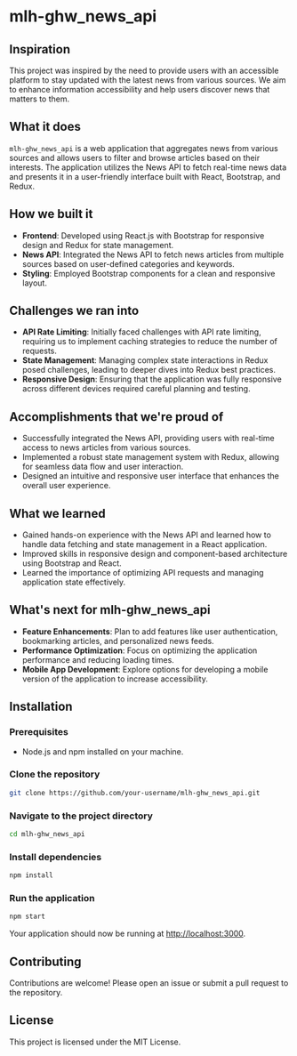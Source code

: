 # mlh-ghw_news_api

## Inspiration
This project was inspired by the need to provide users with an accessible platform to stay updated with the latest news from various sources. We aim to enhance information accessibility and help users discover news that matters to them.

## What it does
`mlh-ghw_news_api` is a web application that aggregates news from various sources and allows users to filter and browse articles based on their interests. The application utilizes the News API to fetch real-time news data and presents it in a user-friendly interface built with React, Bootstrap, and Redux.

## How we built it
- **Frontend**: Developed using React.js with Bootstrap for responsive design and Redux for state management.
- **News API**: Integrated the News API to fetch news articles from multiple sources based on user-defined categories and keywords.
- **Styling**: Employed Bootstrap components for a clean and responsive layout.

## Challenges we ran into
- **API Rate Limiting**: Initially faced challenges with API rate limiting, requiring us to implement caching strategies to reduce the number of requests.
- **State Management**: Managing complex state interactions in Redux posed challenges, leading to deeper dives into Redux best practices.
- **Responsive Design**: Ensuring that the application was fully responsive across different devices required careful planning and testing.

## Accomplishments that we're proud of
- Successfully integrated the News API, providing users with real-time access to news articles from various sources.
- Implemented a robust state management system with Redux, allowing for seamless data flow and user interaction.
- Designed an intuitive and responsive user interface that enhances the overall user experience.

## What we learned
- Gained hands-on experience with the News API and learned how to handle data fetching and state management in a React application.
- Improved skills in responsive design and component-based architecture using Bootstrap and React.
- Learned the importance of optimizing API requests and managing application state effectively.

## What's next for mlh-ghw_news_api
- **Feature Enhancements**: Plan to add features like user authentication, bookmarking articles, and personalized news feeds.
- **Performance Optimization**: Focus on optimizing the application performance and reducing loading times.
- **Mobile App Development**: Explore options for developing a mobile version of the application to increase accessibility.

## Installation

### Prerequisites
- Node.js and npm installed on your machine.

### Clone the repository
```bash
git clone https://github.com/your-username/mlh-ghw_news_api.git
```

### Navigate to the project directory
```bash
cd mlh-ghw_news_api
```

### Install dependencies
```bash
npm install
```

### Run the application
```bash
npm start
```

Your application should now be running at [http://localhost:3000](http://localhost:3000).

## Contributing
Contributions are welcome! Please open an issue or submit a pull request to the repository.

## License
This project is licensed under the MIT License.
